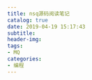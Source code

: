 ```yaml
---
title: nsq源码阅读笔记
catalog: true
date: 2019-04-19 15:17:43
subtitle:
header-img:
tags:
- MQ
categories:
- 编程
---
```

